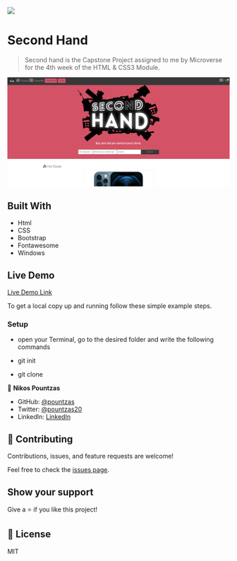 ![](https://img.shields.io/badge/Microverse-blueviolet)

# Second Hand
>Second hand is the Capstone Project assigned to me by Microverse for the 4th week of the HTML & CSS3 Module.
>

![img](./second-hand.png)

## Built With

- Html
- CSS
- Bootstrap
- Fontawesome
- Windows


## Live Demo

[Live Demo Link](https://pountzas.github.io/Project-4-HTML-CSS-Electronics-Shop-/)

To get a local copy up and running follow these simple example steps.

### Setup

- open your Terminal, go to the desired folder and write the following commands

- git init
- git clone 

👤 **Nikos Pountzas**

- GitHub: [@pountzas](https://github.com/pountzas)
- Twitter: [@pountzas20](https://twitter.com/pountzas20)
- LinkedIn: [LinkedIn](https://www.linkedin.com/in/nikos-pountzas-173ba4a8/)

## 🤝 Contributing

Contributions, issues, and feature requests are welcome!

Feel free to check the [issues page](https://pountzas.github.io/Project-4-HTML-CSS-Electronics-Shop-/issues).

## Show your support

Give a ⭐️ if you like this project!


## 📝 License

MIT
